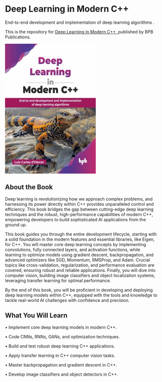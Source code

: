# Deep Learning in Modern C++

End-to-end development and implementation of deep learning algorithms .

This is the repository for [Deep Learning in Modern C++
](https://bpbonline.com/products/deep-learning-in-modern-c?variant=44600723079368),published by BPB Publications.

<img src="9789365893519.jpg">

## About the Book
Deep learning is revolutionizing how we approach complex problems, and harnessing its power directly within C++ provides unparalleled control and efficiency. This book bridges the gap between cutting-edge deep learning techniques and the robust, high-performance capabilities of modern C++, empowering developers to build sophisticated AI applications from the ground up.

This book guides you through the entire development lifecycle, starting with a solid foundation in the modern features and essential libraries, like Eigen, for C++. You will master core deep learning concepts by implementing convolutions, fully connected layers, and activation functions, while learning to optimize models using gradient descent, backpropagation, and advanced optimizers like SGD, Momentum, RMSProp, and Adam. Crucial topics like cross-validation, regularization, and performance evaluation are covered, ensuring robust and reliable applications. Finally, you will dive into computer vision, building image classifiers and object localization systems, leveraging transfer learning for optimal performance.

By the end of this book, you will be proficient in developing and deploying deep learning models within C++, equipped with the tools and knowledge to tackle real-world AI challenges with confidence and precision.

## What You Will Learn
• Implement core deep learning models in modern C++.

• Code CNNs, RNNs, GANs, and optimization techniques.

• Build and test robust deep learning C++ applications.

• Apply transfer learning in C++ computer vision tasks.

• Master backpropagation and gradient descent in C++.

• Develop image classifiers and object detectors in C++.
